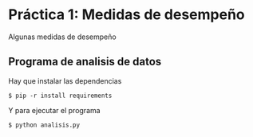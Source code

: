 # Práctica 1: Medidas de desempeño
Algunas medidas de desempeño

## Programa de analisis de datos
Hay que instalar las dependencias

    $ pip -r install requirements

Y para ejecutar el programa

    $ python analisis.py